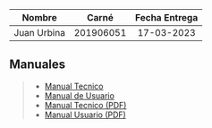 | Nombre | Carné | Fecha Entrega |
|:-:|:-:|:-:|
|Juan Urbina| 201906051| 17-03-2023 |
## Manuales

>- [Manual Tecnico](Tecnico.md)
>- [Manual de Usuario](Usuario.md)
>- [Manual Tecnico (PDF)](../Manuales/Proyecto%201/Manual%20Tecnico%20-%20Proyecto%201.pdf)
>- [Manual Usuario (PDF)](../Manuales/Proyecto%201/Manual%20Usuario%20-%20Proyecto%201.pdf)